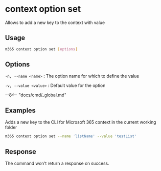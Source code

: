 # context option set

Allows to add a new key to the context with value

## Usage

```sh
m365 context option set [options]
```

## Options

`-n, --name <name>`
: The option name for which to define the value

`-v, --value <value>`
: Default value for the option

--8<-- "docs/cmd/_global.md"

## Examples

Adds a new key to the CLI for Microsoft 365 context in the current working folder

```sh
m365 context option set --name 'listName' --value 'testList'
```

## Response

The command won't return a response on success.
